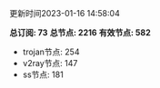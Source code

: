 更新时间2023-01-16 14:58:04

**总订阅: 73**
**总节点: 2216**
**有效节点: 582**
- trojan节点: 254
- v2ray节点: 147
- ss节点: 181

